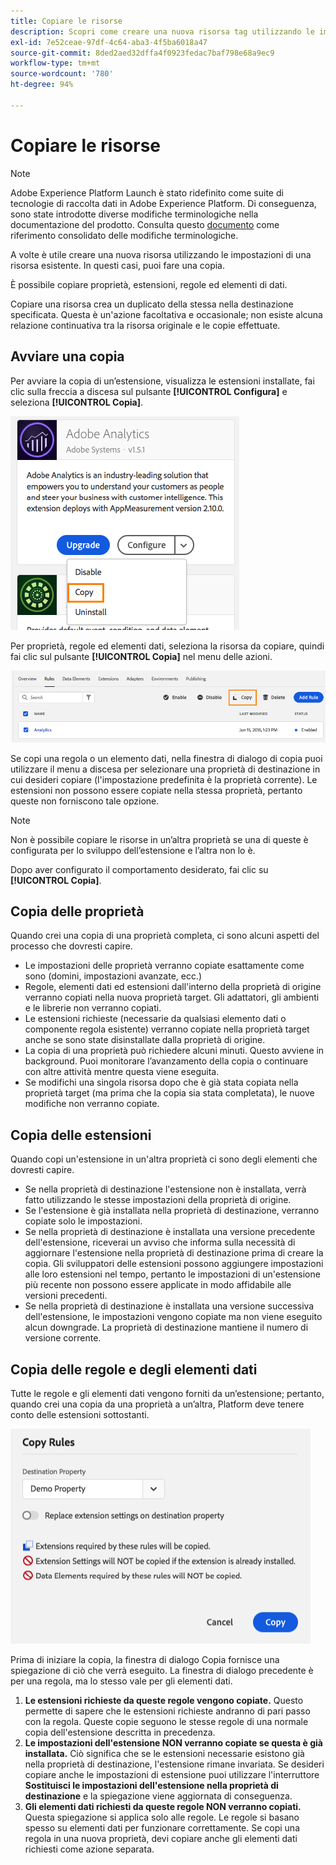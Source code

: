 ```yaml
---
title: Copiare le risorse
description: Scopri come creare una nuova risorsa tag utilizzando le impostazioni di una risorsa tag esistente in Adobe Experience Platform.
exl-id: 7e52ceae-97df-4c64-aba3-4f5ba6018a47
source-git-commit: 8ded2aed32dffa4f0923fedac7baf798e68a9ec9
workflow-type: tm+mt
source-wordcount: '780'
ht-degree: 94%

---
```


# Copiare le risorse

>[!NOTE]
>
>Adobe Experience Platform Launch è stato ridefinito come suite di tecnologie di raccolta dati in Adobe Experience Platform. Di conseguenza, sono state introdotte diverse modifiche terminologiche nella documentazione del prodotto. Consulta questo [documento](../../term-updates.md) come riferimento consolidato delle modifiche terminologiche.

A volte è utile creare una nuova risorsa utilizzando le impostazioni di una risorsa esistente. In questi casi, puoi fare una copia.

È possibile copiare proprietà, estensioni, regole ed elementi di dati.

Copiare una risorsa crea un duplicato della stessa nella destinazione specificata. Questa è un&#39;azione facoltativa e occasionale; non esiste alcuna relazione continuativa tra la risorsa originale e le copie effettuate.

## Avviare una copia

Per avviare la copia di un’estensione, visualizza le estensioni installate, fai clic sulla freccia a discesa sul pulsante **[!UICONTROL Configura]** e seleziona **[!UICONTROL Copia]**.

![Copiare l’estensione Analytics](../../images/copy-initiate-extension.png)

Per proprietà, regole ed elementi dati, seleziona la risorsa da copiare, quindi fai clic sul pulsante **[!UICONTROL Copia]** nel menu delle azioni.

![Copiare la regola di Analytics](../../images/copy-initiate-rule.png)

Se copi una regola o un elemento dati, nella finestra di dialogo di copia puoi utilizzare il menu a discesa per selezionare una proprietà di destinazione in cui desideri copiare (l&#39;impostazione predefinita è la proprietà corrente). Le estensioni non possono essere copiate nella stessa proprietà, pertanto queste non forniscono tale opzione.

>[!NOTE]
>
>Non è possibile copiare le risorse in un’altra proprietà se una di queste è configurata per lo sviluppo dell’estensione e l’altra non lo è.

Dopo aver configurato il comportamento desiderato, fai clic su **[!UICONTROL Copia]**.

## Copia delle proprietà

Quando crei una copia di una proprietà completa, ci sono alcuni aspetti del processo che dovresti capire.

* Le impostazioni delle proprietà verranno copiate esattamente come sono (domini, impostazioni avanzate, ecc.)
* Regole, elementi dati ed estensioni dall&#39;interno della proprietà di origine verranno copiati nella nuova proprietà target. Gli adattatori, gli ambienti e le librerie non verranno copiati.
* Le estensioni richieste (necessarie da qualsiasi elemento dati o componente regola esistente) verranno copiate nella proprietà target anche se sono state disinstallate dalla proprietà di origine.
* La copia di una proprietà può richiedere alcuni minuti. Questo avviene in background. Puoi monitorare l’avanzamento della copia o continuare con altre attività mentre questa viene eseguita.
* Se modifichi una singola risorsa dopo che è già stata copiata nella proprietà target (ma prima che la copia sia stata completata), le nuove modifiche non verranno copiate.

## Copia delle estensioni

Quando copi un&#39;estensione in un&#39;altra proprietà ci sono degli elementi che dovresti capire.

* Se nella proprietà di destinazione l&#39;estensione non è installata, verrà fatto utilizzando le stesse impostazioni della proprietà di origine.
* Se l&#39;estensione è già installata nella proprietà di destinazione, verranno copiate solo le impostazioni.
* Se nella proprietà di destinazione è installata una versione precedente dell&#39;estensione, riceverai un avviso che informa sulla necessità di aggiornare l&#39;estensione nella proprietà di destinazione prima di creare la copia. Gli sviluppatori delle estensioni possono aggiungere impostazioni alle loro estensioni nel tempo, pertanto le impostazioni di un&#39;estensione più recente non possono essere applicate in modo affidabile alle versioni precedenti.
* Se nella proprietà di destinazione è installata una versione successiva dell&#39;estensione, le impostazioni vengono copiate ma non viene eseguito alcun downgrade. La proprietà di destinazione mantiene il numero di versione corrente.

## Copia delle regole e degli elementi dati

Tutte le regole e gli elementi dati vengono forniti da un’estensione; pertanto, quando crei una copia da una proprietà a un’altra, Platform deve tenere conto delle estensioni sottostanti.

![Copiare una regola nella proprietà demo](../../images/copy-rules-dialog1.png)

 Prima di iniziare la copia, la finestra di dialogo Copia fornisce una spiegazione di ciò che verrà eseguito. La finestra di dialogo precedente è per una regola, ma lo stesso vale per gli elementi dati.

1. **Le estensioni richieste da queste regole vengono copiate.** Questo permette di sapere che le estensioni richieste andranno di pari passo con la regola. Queste copie seguono le stesse regole di una normale copia dell&#39;estensione descritta in precedenza.
1. **Le impostazioni dell&#39;estensione NON verranno copiate se questa è già installata.** Ciò significa che se le estensioni necessarie esistono già nella proprietà di destinazione, l&#39;estensione rimane invariata. Se desideri copiare anche le impostazioni di estensione puoi utilizzare l&#39;interruttore **Sostituisci le impostazioni dell&#39;estensione nella proprietà di destinazione** e la spiegazione viene aggiornata di conseguenza.
1. **Gli elementi dati richiesti da queste regole NON verranno copiati.** Questa spiegazione si applica solo alle regole. Le regole si basano spesso su elementi dati per funzionare correttamente. Se copi una regola in una nuova proprietà, devi copiare anche gli elementi dati richiesti come azione separata.
